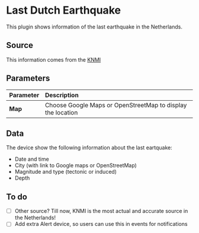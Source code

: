 # Last Dutch Earthquake
This plugin shows information of the last earthquake in the Netherlands.

## Source
This information comes from the [KNMI](http://www.knmi.nl/nederland-nu/seismologie/aardbevingen/laatste_beving)

## Parameters
| Parameter | Description
| :---      | :---
| **Map**     | Choose Google Maps or OpenStreetMap to display the location


## Data
The device show the following information about the last eartquake:

- Date and time
- City (with link to Google maps or OpenStreetMap)
- Magnitude and type (tectonic or induced)
- Depth

## To do
- [ ] Other source? Till now, KNMI is the most actual and accurate source in the Netherlands!
- [ ] Add extra Alert device, so users can use this in events for notifications
